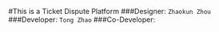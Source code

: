 #This is a Ticket Dispute Platform
###Designer: `Zhaokun Zhou`
###Developer: `Tong Zhao`
###Co-Developer:  